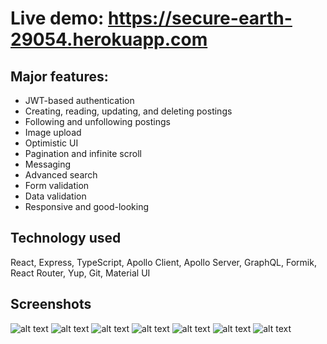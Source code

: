 # Live demo: https://secure-earth-29054.herokuapp.com

## Major features:
* JWT-based authentication
* Creating, reading, updating, and deleting postings
* Following and unfollowing postings
* Image upload
* Optimistic UI
* Pagination and infinite scroll
* Messaging
* Advanced search
* Form validation
* Data validation
* Responsive and good-looking

## Technology used
React, Express, TypeScript, Apollo Client, Apollo Server, GraphQL, Formik, React Router, Yup, Git, Material UI

## Screenshots
![alt text](https://imgur.com/eapWNCh.png=250x250 "Clolx - the Olx clone")
![alt text](https://imgur.com/5YSACEs.png "Clolx - the Olx clone")
![alt text](https://imgur.com/D0aPkj1.png "Clolx - the Olx clone")
![alt text](https://imgur.com/VPsHfDM.png "Clolx - the Olx clone")
![alt text](https://imgur.com/Q3rNzcU.png "Clolx - the Olx clone")
![alt text](https://imgur.com/Pljk7Ll.png "Clolx - the Olx clone")
![alt text](https://imgur.com/RMNH1WB.png "Clolx - the Olx clone")
